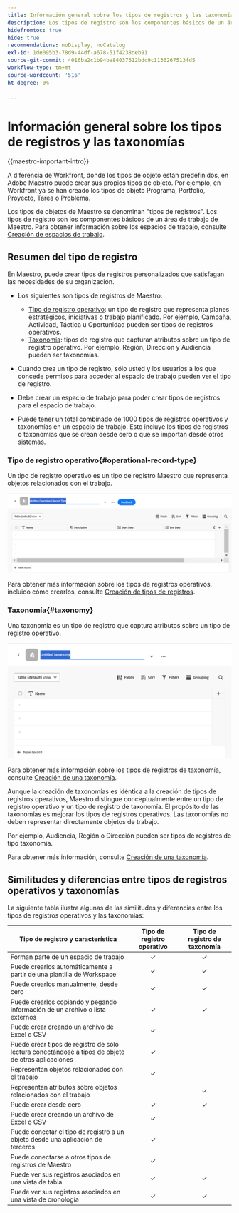 ```yaml
---
title: Información general sobre los tipos de registros y las taxonomías
description: Los tipos de registro son los componentes básicos de un área de trabajo de Maestro.
hidefromtoc: true
hide: true
recommendations: noDisplay, noCatalog
exl-id: 1de095b3-78d9-44df-a678-51f4238deb91
source-git-commit: 4016ba2c1b94ba84037612bdc9c1136267513fd5
workflow-type: tm+mt
source-wordcount: '516'
ht-degree: 0%

---
```


<!--udpate the metadata with real information when making this avilable in TOC and in the left nav-->

# Información general sobre los tipos de registros y las taxonomías

{{maestro-important-intro}}

A diferencia de Workfront, donde los tipos de objeto están predefinidos, en Adobe Maestro puede crear sus propios tipos de objeto. Por ejemplo, en Workfront ya se han creado los tipos de objeto Programa, Portfolio, Proyecto, Tarea o Problema.

Los tipos de objetos de Maestro se denominan &quot;tipos de registros&quot;. Los tipos de registro son los componentes básicos de un área de trabajo de Maestro. Para obtener información sobre los espacios de trabajo, consulte [Creación de espacios de trabajo](../architecture/create-workspaces.md).

## Resumen del tipo de registro

En Maestro, puede crear tipos de registros personalizados que satisfagan las necesidades de su organización.

* Los siguientes son tipos de registros de Maestro:

   * [Tipo de registro operativo](#operational-record-type): un tipo de registro que representa planes estratégicos, iniciativas o trabajo planificado. Por ejemplo, Campaña, Actividad, Táctica u Oportunidad pueden ser tipos de registros operativos.
   * [Taxonomía](#taxonomy): tipos de registro que capturan atributos sobre un tipo de registro operativo. Por ejemplo, Región, Dirección y Audiencia pueden ser taxonomías.

* Cuando crea un tipo de registro, sólo usted y los usuarios a los que concede permisos para acceder al espacio de trabajo pueden ver el tipo de registro.
* Debe crear un espacio de trabajo para poder crear tipos de registros para el espacio de trabajo.
* Puede tener un total combinado de 1000 tipos de registros operativos y taxonomías en un espacio de trabajo. Esto incluye los tipos de registros o taxonomías que se crean desde cero o que se importan desde otros sistemas.

### Tipo de registro operativo{#operational-record-type}

Un tipo de registro operativo es un tipo de registro Maestro que representa objetos relacionados con el trabajo.

![](assets/operational-record-type-blank.png)

Para obtener más información sobre los tipos de registros operativos, incluido cómo crearlos, consulte [Creación de tipos de registros](../architecture/create-record-types.md).

### Taxonomía{#taxonomy}

Una taxonomía es un tipo de registro que captura atributos sobre un tipo de registro operativo.

![](assets/taxonomy-record-type-blank.png)

Para obtener más información sobre los tipos de registros de taxonomía, consulte [Creación de una taxonomía](../architecture/create-a-taxonomy.md).

Aunque la creación de taxonomías es idéntica a la creación de tipos de registros operativos, Maestro distingue conceptualmente entre un tipo de registro operativo y un tipo de registro de taxonomía. El propósito de las taxonomías es mejorar los tipos de registros operativos. Las taxonomías no deben representar directamente objetos de trabajo.  <!--this is no longer true, but might be later?!: A taxonomy is a record without dates, like a static list of attributes.-->

<!--mimic what you did above for operational record types to say that we can also import taxonomies from other applications too - this will be possible later; for example Team would be a taxonomy record type, etc -->

Por ejemplo, Audiencia, Región o Dirección pueden ser tipos de registros de tipo taxonomía.

Para obtener más información, consulte [Creación de una taxonomía](../architecture/create-a-taxonomy.md).

## Similitudes y diferencias entre tipos de registros operativos y taxonomías

La siguiente tabla ilustra algunas de las similitudes y diferencias entre los tipos de registros operativos y las taxonomías:

| Tipo de registro y característica | Tipo de registro operativo | Tipo de registro de taxonomía |
|-------------------------------------------------------------|:-----------------------:|:--------------------:|
| Forman parte de un espacio de trabajo | ✓ | ✓ |
| Puede crearlos automáticamente a partir de una plantilla de Workspace | ✓ | ✓ |
| Puede crearlos manualmente, desde cero | ✓ | ✓ |
| Puede crearlos copiando y pegando información de un archivo o lista externos | ✓ | ✓ |
| Puede crear creando un archivo de Excel o CSV | ✓ |                     |
| Puede crear tipos de registro de sólo lectura conectándose a tipos de objeto de otras aplicaciones | ✓ |                     |
| Representan objetos relacionados con el trabajo | ✓ |                      |
| Representan atributos sobre objetos relacionados con el trabajo |                         | ✓ |
| Puede crear desde cero | ✓ | ✓ |
| Puede crear creando un archivo de Excel o CSV | ✓ |                      |
| Puede conectar el tipo de registro a un objeto desde una aplicación de terceros | ✓ |                      |
| Puede conectarse a otros tipos de registros de Maestro | ✓ |                    |
| Puede ver sus registros asociados en una vista de tabla | ✓ | ✓ |
| Puede ver sus registros asociados en una vista de cronología | ✓ | ✓ |
